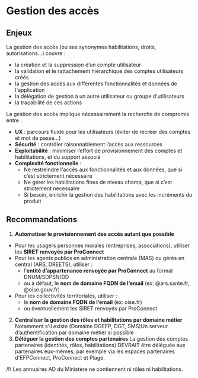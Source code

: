 # Gestion des accès

## Enjeux
La gestion des accès (ou ses synonymes habilitations, droits, autorisations...) couvre :
- la création et la suppression d’un compte utilisateur
- la validation et le rattachement hiérarchique des comptes utilisateurs créés
- la gestion des accès aux différentes fonctionnalités et données de l'application
- la délégation de gestion à un autre utilisateur ou groupe d'utilisateurs
- la traçabilité de ces actions

La gestion des accès implique nécessairement la recherche de compromis entre :
- **UX** : parcours fluide pour les utilisateurs (éviter de recréer des comptes et mot de passe…)
- **Sécurité** : contrôler raisonnablement l’accès aux ressources
- **Exploitabilité** : minimiser l’effort de provisionnement des comptes et habilitations, et du support associé
- **Complexité fonctionnelle** :
    - Ne restreindre l'accès aux fonctionnalités et aux données, que si c’est strictement nécessaire
    - Ne gérer les habilitations fines de niveau champ, que si c’est strictement nécessaire
    - Si besoin, enrichir la gestion des habilitations avec les incréments du produit

## Recommandations
1. **Automatiser le provisionnement des accès autant que possible**
- Pour les usagers personnes morales (entreprises, associations), utiliser les **SIRET renvoyés par ProConnect**
- Pour les agents publics en administration centrale (MAS) ou gérés en central (ARS, DREETS), utiliser :
    - l’**entité d’appartenance renvoyée par ProConnect** au format DNUM/SDPSN/DD
    - ou à défaut, le **nom de domaine FQDN de l’email** (ex: @ars.sante.fr, @oise.gouv.fr)
- Pour les collectivités territoriales, utiliser :
    - le **nom de domaine FQDN de l’email** (ex: oise.fr)
    - ou éventuellement les SIRET renvoyés par ProConnect
2. **Centraliser la gestion des rôles et habilitations par domaine métier**
Notamment s'il existe (Domaine DGEFP, DGT, SMS)Un serveur d’authentification par domaine métier si possible
3. **Déléguer la gestion des comptes partenaires**
La gestion des comptes partenaires (identités, rôles, habilitations) DEVRAIT être déléguée aux partenaires eux-mêmes, par exemple via les espaces partenaires d'EFPConnect, ProConnect et Plage.

/!\ Les annuaires AD du Ministère ne contiennent ni rôles ni habilitations.
